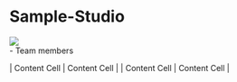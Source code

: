 
# Sample-Studio
<IMG SRC="gif/Animation.gif">
<br>
- Team members

| Content Cell  | Content Cell  |
| Content Cell  | Content Cell  |
  
  






